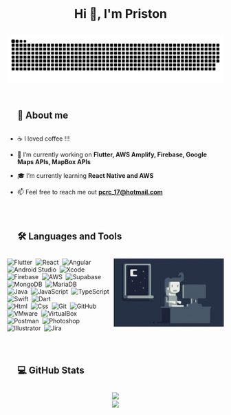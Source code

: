 <!-- Hi there-->
<div id="user-content-toc">
  <ul align="center">
    <summary><h1 style="display: inline-block">Hi 👋, I'm Priston</h1></summary>
  </ul>
</div>

<!--- Snake -->
<div align="center">
  <img  src="https://raw.githubusercontent.com/1999AZZAR/1999AZZAR/43b83cd078271a9cfb8b7eae5b7fa6533a51bd27/resources/img/grid-snake.svg"/>
</div>

<br>

<!-- About me -->
<div id="user-content-toc">
  <ul align="left">
    <summary><h2 style="display: inline-block">👀 About me</h2></summary>
  </ul>
</div>

<!--Intro start-->
- ☕ I loved coffee !!!

- 💼 I’m currently working on **Flutter, AWS Amplify, Firebase, Google Maps APIs, MapBox APIs**

- 🎓 I’m currently learning **React Native and AWS**

- 📫 Feel free to reach me out **pcrc_17@hotmail.com**

<br>


<!-- Skills -->
<div id="user-content-toc">
  <ul align="left">
    <summary><h2 style="display: inline-block">🛠 Languages and Tools</h2></summary>
  </ul>
</div>

<!-- Skills Img -->
<img align="right" style="width:16rem; height:auto" src="https://raw.githubusercontent.com/AVS1508/AVS1508/master/assets/Night-Coding.gif"/>

<!-- Skills start-->
![Flutter](https://img.shields.io/badge/-Flutter-05122A?style=flat&logo=flutter&logoColor=blue)&nbsp;
![React](https://img.shields.io/badge/-React-05122A?style=flat&logo=react)&nbsp;
![Angular](https://img.shields.io/badge/-Angular-05122A?style=flat&logo=angular&logoColor=red)&nbsp;
![Android Studio](https://img.shields.io/badge/-AndroidStudio-05122A?style=flat&logo=androidstudio)&nbsp;
![Xcode](https://img.shields.io/badge/-Xcode-05122A?style=flat&logo=xcode)\
![Firebase](https://img.shields.io/badge/-Firebase-05122A?style=flat&logo=firebase)&nbsp;
![AWS](https://img.shields.io/badge/-AWS-05122A?style=flat&logo=amazonaws)&nbsp;
![Supabase](https://img.shields.io/badge/-Supabase-05122A?style=flat&logo=supabase)&nbsp;
![MongoDB](https://img.shields.io/badge/-MongoDB-05122A?style=flat&logo=mongodb)&nbsp;
![MariaDB](https://img.shields.io/badge/-MariaDB-05122A?style=flat&logo=mariadb)\
![Java](https://img.shields.io/badge/-Java-05122A?style=flat&logo=java)&nbsp;
![JavaScript](https://img.shields.io/badge/-JavaScript-05122A?style=flat&logo=javascript)&nbsp;
![TypeScript](https://img.shields.io/badge/-TypeScript-05122A?style=flat&logo=typescript)&nbsp;
![Swift](https://img.shields.io/badge/-Swift-05122A?style=flat&logo=swift)&nbsp;
![Dart](https://img.shields.io/badge/-Dart-05122A?style=flat&logo=dart&logoColor=blue)\
![Html](https://img.shields.io/badge/-HTML-05122A?style=flat&logo=html5)&nbsp;
![Css](https://img.shields.io/badge/-CSS-05122A?style=flat&logo=css3)&nbsp;
![Git](https://img.shields.io/badge/-Git-05122A?style=flat&logo=git)&nbsp;
![GitHub](https://img.shields.io/badge/-GitHub-05122A?style=flat&logo=github)&nbsp;
![VMware](https://img.shields.io/badge/-VMware-05122A?style=flat&logo=VMware)&nbsp;
![VirtualBox](https://img.shields.io/badge/-VirtualBox-05122A?style=flat&logo=virtualbox)\
![Postman](https://img.shields.io/badge/-Postman-05122A?style=flat&logo=postman)&nbsp;
![Photoshop](https://img.shields.io/badge/-Photoshop-05122A?style=flat&logo=Adobe%20Photoshop)&nbsp;
![Illustrator](https://img.shields.io/badge/-Illustrator-05122A?style=flat&logo=adobe%20illustrator)&nbsp;
![Jira](https://img.shields.io/badge/-Jira-05122A?style=flat&logo=jira&logoColor=blue)&nbsp;

<br>

<!-- GitHub Profile Stats -->
<div id="user-content-toc">
  <ul align="left">
    <summary><h2 style="display: inline-block">💻 GitHub Stats</h2></summary>
  </ul>
</div>

<p align="center">
  <a href="https://github.com/pristoncarheis">
    <img height="180em" src="https://github-readme-stats-git-masterrstaa-rickstaa.vercel.app/api?username=pristoncarheis&theme=tokyonight"/>
    <br>
    <img height="180em" src="https://github-readme-streak-stats.herokuapp.com/?user=pristoncarheis&theme=tokyonight"/>
  </a>
</p>
